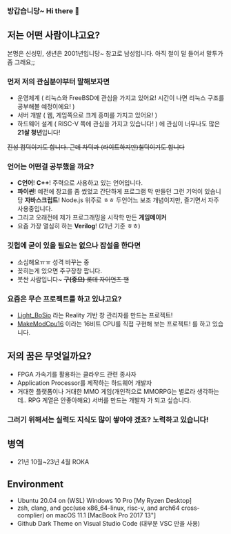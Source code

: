 ### 방갑습니당~ Hi there 👋

## 저는 어떤 사람이냐고요?
본명은 신성민, 생년은 2001년입니당~ 참고로 남성입니다. 아직 철이 덜 들어서 말투가 좀 그래요;;

### 먼저 저의 관심분야부터 말해보자면
- 운영체계 ( 리눅스와 FreeBSD에 관심을 가지고 있어요! 시간이 나면 리눅스 구조를 공부해볼 예정이에요! )
- 서버 개발 ( 웹, 게임쪽으로 크게 흥미를 가지고 있어요! )
- 하드웨어 설계 ( RISC-V 쪽에 관심을 가지고 있습니다! )
에 관심이 너무나도 많은 **21살 청년**입니다!

~~진성 컴덕이기도 합니다. 근데 차덕과 (라이트하지만)철덕이기도 합니다~~

### 언어는 어떤걸 공부했을 까요?
- **C언어**! **C++**! 주력으로 사용하고 있는 언어입니다.
- **파이썬**! 예전에 장고를 좀 썼었고 간단하게 프로그램 막 만들던 그런 기억이 있습니당 **자바스크립트**! Node.js 위주로 ㅎㅎ 두언어느 보조 개념이지만, 즐기면서 자주 사용중입니다.
- 그리고 오래전에 제가 프로그래밍을 시작학 만든 **게임메이커**
- 요즘 가장 열심히 하는 **Verilog**! (21년 기준 ㅎㅎ)

### 깃헙에 굳이 있을 필요는 없으나 잡설을 한다면
- 소심해요ㅠㅠ 성격 바꾸는 중
- 꽂히는게 있으면 주구장창 팝니다.
- 붓싼 사람입니다~ ~~**구(중요)** 롯데 자이언츠 팬~~

### 요즘은 무슨 프로젝트를 하고 있냐고요?
- [Light_BoSio](https://github.com/VARZero/Light_BoSio) 라는 Reality 기반 창 관리자를 만드는 프로젝트!
- [MakeModCpu16](https://github.com/VARZero/MakeModCpu16) 이라는 16비트 CPU를 직접 구현해 보는 프로젝트!
를 하고 있습니다.

## 저의 꿈은 무엇일까요?
- FPGA 가속기를 활용하는 클라우드 관련 종사자
- Application Processor를 제작하는 하드웨어 개발자
- 거대한 플랫폼이나 거대한 MMO 게임(개인적으로 MMORPG는 별로라 생각하는데.. RPG 계열은 안좋아해요) 서버를 만드는 개발자
가 되고 싶습니다.
### 그러기 위해서는 실력도 지식도 많이 쌓아야 겠죠? 노력하고 있습니다!

## 병역
- 21년 10월~23년 4월 ROKA

## Environment
- Ubuntu 20.04 on (WSL) Windows 10 Pro [My Ryzen Desktop]
- zsh, clang, and gcc(use x86_64-linux, risc-v, and arch64 cross-complier) on macOS 11.1 [MacBook Pro 2017 13"]
- Github Dark Theme on Visual Studio Code (대부분 VSC 만을 사용)
